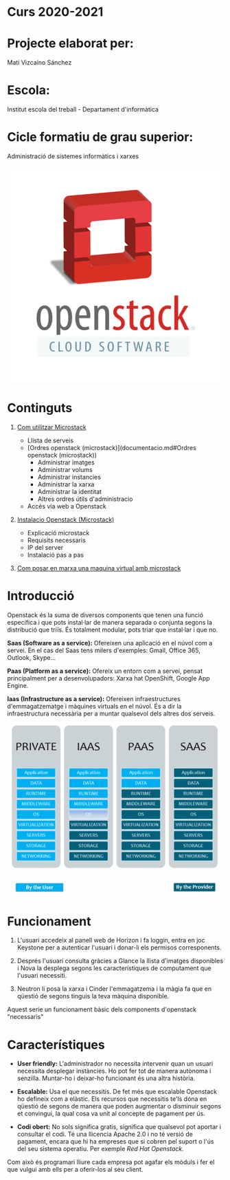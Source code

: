 # Curs 2020-2021
# Projecte elaborat per:
Mati Vizcaíno Sánchez
# Escola:
Institut escola del treball - Departament d'informàtica
# Cicle formatiu de grau superior: 
Administració de sistemes informàtics i xarxes

![image openstack](images/logo_cloud.png)

# Continguts

1. [Com utilitzar Microstack](documentacio.md)
	* Llista de serveis
	* [Ordres openstack (microstack)](documentacio.md#Ordres openstack (microstack))
		* Administrar imatges
		* Administrar volums
		* Administrar instancies
		* Administrar la xarxa
		* Administrar la identitat
		* Altres ordres útils d'administracio
	* Accés via web a Openstack

1. [Instalacio Openstack (Microstack)](instalacio.md)
	* Explicació microstack
	* Requisits necessaris
	* IP del server
	* Instalació pas a pas
1. [Com posar en marxa una maquina virtual amb microstack](demo.md)

# Introducció
Openstack és la suma de diversos components que tenen una funció específica i que pots instal·lar de manera separada o conjunta segons la distribució que triïs. És totalment modular, pots triar que instal·lar i que no.

**Saas (Software as a service):** Ofereixen una aplicació en el núvol com a servei. En el cas del Saas tens milers d'exemples: Gmail, Office 365, Outlook, Skype…

**Paas (Platform as a service):** Ofereix un entorn com a servei, pensat principalment per a desenvolupadors: Xarxa hat OpenShift, Google App Engine.

**Iaas (Infrastructure as a service):** Ofereixen infraestructures d'emmagatzematge i màquines virtuals en el núvol. És a dir la infraestructura necessària per a muntar qualsevol dels altres dos serveis.

![infografia](images/infografia.png)

# Funcionament

1. L'usuari accedeix al panell web de Horizon i fa loggin, entra en joc Keystone per a autenticar l'usuari i donar-li els permisos corresponents.

1. Després l'usuari consulta gràcies a Glance la llista d'imatges disponibles i Nova la desplega segons les característiques de computament que l'usuari necessiti.

1. Neutron li posa la xarxa i Cinder l'emmagatzema i la màgia fa que en qüestió de segons tinguis la teva màquina disponible.

Aquest serie un funcionament bàsic dels components d'openstack "necessaris"

# Característiques
* **User friendly:** L'administrador no necessita intervenir quan un usuari necessita desplegar instàncies. Ho pot fer tot de manera autònoma i senzilla. Muntar-ho i deixar-ho funcionant és una altra història.

* **Escalable:** Usa el que necessitis. De fet més que escalable Openstack ho defineix com a elàstic. Els recursos que necessitis te'ls dóna en qüestió de segons de manera que poden augmentar o disminuir segons et convingui, la qual cosa va unit al concepte de pagament per ús.

* **Codi obert:** No sols significa gratis, significa que qualsevol pot aportar i consultar el codi. Té una llicencia Apache 2.0 i no té versió de pagament, encara que hi ha empreses que si cobren pel suport o l'ús del seu sistema operatiu. Per exemple *Red Hat Openstack.*

Com això és programari lliure cada empresa pot agafar els mòduls i fer el que vulgui amb ells per a oferir-los al seu client.


